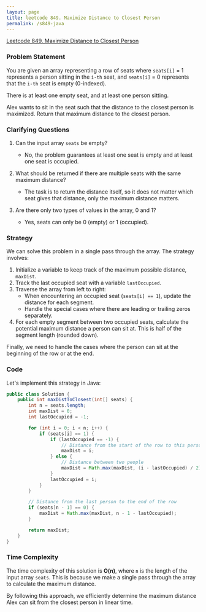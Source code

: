 ```yaml
---
layout: page
title: leetcode 849. Maximize Distance to Closest Person
permalink: /s849-java
---
```

[Leetcode 849. Maximize Distance to Closest Person](https://algoadvance.github.io/algoadvance/l849)
### Problem Statement

You are given an array representing a row of seats where `seats[i]` = 1 represents a person sitting in the `i-th` seat, and `seats[i]` = 0 represents that the `i-th` seat is empty (0-indexed).

There is at least one empty seat, and at least one person sitting.

Alex wants to sit in the seat such that the distance to the closest person is maximized. Return that maximum distance to the closest person.

### Clarifying Questions

1. Can the input array `seats` be empty?
   - No, the problem guarantees at least one seat is empty and at least one seat is occupied.
   
2. What should be returned if there are multiple seats with the same maximum distance?
   - The task is to return the distance itself, so it does not matter which seat gives that distance, only the maximum distance matters.

3. Are there only two types of values in the array, 0 and 1?
   - Yes, seats can only be 0 (empty) or 1 (occupied).

### Strategy

We can solve this problem in a single pass through the array. The strategy involves:

1. Initialize a variable to keep track of the maximum possible distance, `maxDist`.
2. Track the last occupied seat with a variable `lastOccupied`.
3. Traverse the array from left to right:
   - When encountering an occupied seat (`seats[i] == 1`), update the distance for each segment.
   - Handle the special cases where there are leading or trailing zeros separately.
4. For each empty segment between two occupied seats, calculate the potential maximum distance a person can sit at. This is half of the segment length (rounded down).

Finally, we need to handle the cases where the person can sit at the beginning of the row or at the end.

### Code

Let's implement this strategy in Java:

```java
public class Solution {
    public int maxDistToClosest(int[] seats) {
        int n = seats.length;
        int maxDist = 0;
        int lastOccupied = -1;

        for (int i = 0; i < n; i++) {
            if (seats[i] == 1) {
                if (lastOccupied == -1) {
                    // Distance from the start of the row to this person
                    maxDist = i;
                } else {
                    // Distance between two people
                    maxDist = Math.max(maxDist, (i - lastOccupied) / 2);
                }
                lastOccupied = i;
            }
        }

        // Distance from the last person to the end of the row
        if (seats[n - 1] == 0) {
            maxDist = Math.max(maxDist, n - 1 - lastOccupied);
        }

        return maxDist;
    }
}
```

### Time Complexity

The time complexity of this solution is **O(n)**, where `n` is the length of the input array `seats`. This is because we make a single pass through the array to calculate the maximum distance.

By following this approach, we efficiently determine the maximum distance Alex can sit from the closest person in linear time.